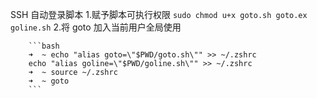 SSH 自动登录脚本
1.赋予脚本可执行权限 `sudo chmod u+x goto.sh goto.ex goline.sh`
2.将 goto 加入当前用户全局使用

		```bash
		➜  ~ echo "alias goto=\"$PWD/goto.sh\"" >> ~/.zshrc
		echo "alias goline=\"$PWD/goline.sh\"" >> ~/.zshrc
		➜  ~ source ~/.zshrc
		➜  ~ goto
		```
